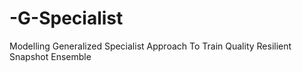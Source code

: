 # -G-Specialist
Modelling Generalized Specialist Approach To Train Quality Resilient Snapshot Ensemble
